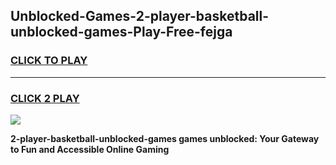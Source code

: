 
## Unblocked-Games-2-player-basketball-unblocked-games-Play-Free-fejga
<h3>
<a href="https://premium76.site?title=2-player-basketball-unblocked-games&ref=23A">CLICK TO PLAY</a></h3>
<hr>

<h3>
<a href="https://premium76.site?title=2-player-basketball-unblocked-games&ref=23A">CLICK 2 PLAY</a>
  
</h3>

<a href="https://premium76.site?title=2-player-basketball-unblocked-games&ref=23A"><img src="https://clearcache.store/games.png"></a>


**2-player-basketball-unblocked-games games unblocked: Your Gateway to Fun and Accessible Online Gaming**
